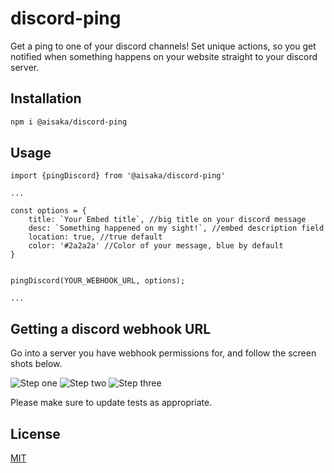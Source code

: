 # discord-ping

Get a ping to one of your discord channels! Set unique actions, so you get notified when something happens on your website straight to your discord server.

## Installation

```bash
npm i @aisaka/discord-ping
```

## Usage

```
import {pingDiscord} from '@aisaka/discord-ping'

...

const options = {
    title: `Your Embed title`, //big title on your discord message
    desc: `Something happened on my sight!`, //embed description field
    location: true, //true default
    color: '#2a2a2a' //Color of your message, blue by default
}


pingDiscord(YOUR_WEBHOOK_URL, options);

...

```

## Getting a discord webhook URL
Go into a server you have webhook permissions for, and follow the screen shots below.

![Step one](https://i.imgur.com/z0qLDfU.png)
![Step two](https://i.imgur.com/r1nUGCX.png)
![Step three](https://i.imgur.com/PrXMUXN.png)

Please make sure to update tests as appropriate.

## License
[MIT](https://choosealicense.com/licenses/mit/)
